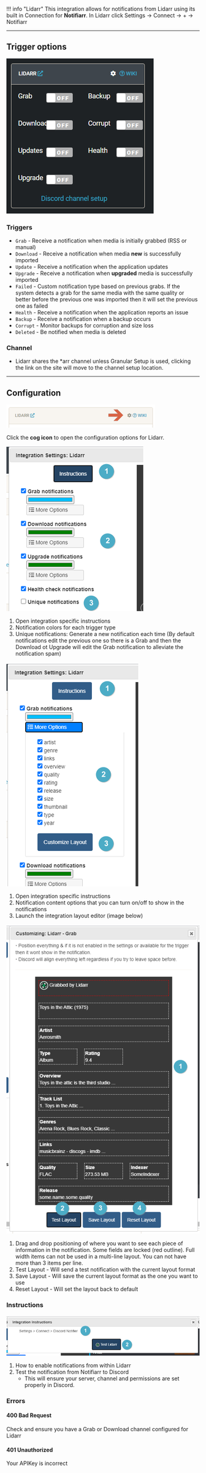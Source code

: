 !!! info "Lidarr"
    This integration allows for notifications from Lidarr using its built in Connection for **Notifiarr**. In Lidarr click Settings → Connect → <kb>+</kb> → Notifiarr


---

## Trigger options

![triggers-channels.png](../../assets/screenshots/integrations/lidarr/triggers-channels-new.png)

### Triggers

- `Grab` - Receive a notification when media is initially grabbed (RSS or manual)
- `Download` - Receive a notification when media **new** is successfully imported
- `Update` - Receive a notification when the application updates
- `Upgrade` - Receive a notification when **upgraded** media is successfully imported
- `Failed` - Custom notification type based on previous grabs. If the system detects a grab for the same media with the same quality or better before the previous one was imported then it will set the previous one as failed
- `Health` - Receive a notification when the application reports an issue
- `Backup` - Receive a notification when a backup occurs 
- `Corrupt` - Monitor backups for corruption and size loss 
- `Deleted` - Be notified when media is deleted

### Channel

- Lidarr shares the *arr channel unless Granular Setup is used, clicking the link on the site will move to the channel setup location.

---

## Configuration

![open-configuration.png](../../assets/screenshots/integrations/lidarr/open-configuration.png)

Click the **cog icon** to open the configuration options for Lidarr.

![configuration.png](../../assets/screenshots/integrations/lidarr/configuration.png)

1. Open integration specific instructions
1. Notification colors for each trigger type
1. Unique notifications: Generate a new notification each time (By default notifications edit the previous one so there is a Grab and then the Download ot Upgrade will edit the Grab notification to alleviate the notification spam)

![configuration-2.png](../../assets/screenshots/integrations/lidarr/configuration-2.png)

1. Open integration specific instructions
1. Notification content options that you can turn on/off to show in the notifications
1. Launch the integration layout editor (image below)

![layout-editor.png](../../assets/screenshots/integrations/lidarr/layout-editor.png)

1. Drag and drop positioning of where you want to see each piece of information in the notification. Some fields are locked (red outline). Full width items can not be used in a multi-line layout. You can not have more than 3 items per line.
1. Test Layout - Will send a test notification with the current layout format
1. Save Layout - Will save the current layout format as the one you want to use
1. Reset Layout - Will set the layout back to default

### Instructions

![instructions.png](../../assets/screenshots/integrations/lidarr/instructions.png)

1. How to enable notifications from within Lidarr
1. Test the notification from Notifiarr to Discord
    - This will ensure your server, channel and permissions are set properly in Discord.

### Errors

#### 400 Bad Request

Check and ensure you have a Grab or Download channel configured for Lidarr

#### 401 Unauthorized

Your APIKey is incorrect
